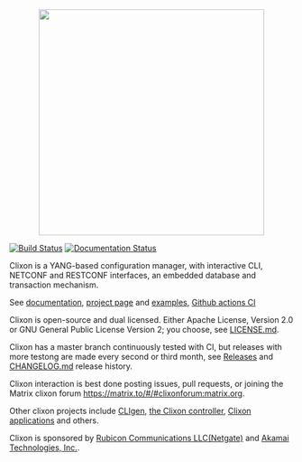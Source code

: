<div align="center">
  <img src="https://www.clicon.org/Clixon_logga_liggande_med-ikon.png" width="400">
</div>

[![Build Status](https://github.com/clicon/clixon/actions/workflows/ci.yml/badge.svg)](https://github.com/clicon/clixon/actions/workflows/ci.yml) [![Documentation Status](https://readthedocs.org/projects/clixon-docs/badge/?version=latest)](https://clixon-docs.readthedocs.io/en/latest/?badge=latest) 

Clixon is a YANG-based configuration manager, with interactive CLI,
NETCONF and RESTCONF interfaces, an embedded database and transaction
mechanism.

See [documentation](https://clixon-docs.readthedocs.io), [project page](https://www.clicon.org) and [examples](https://github.com/clicon/clixon-examples), [Github actions CI](https://github.com/clicon/clixon/actions/workflows/ci.yml)
  
Clixon is open-source and dual licensed. Either Apache License, Version 2.0 or GNU
General Public License Version 2; you choose, see [LICENSE.md](LICENSE.md).

Clixon has a master branch continuously tested with CI, but releases with more testong are made every second or third month, see [Releases](https://github.com/clicon/clixon/releases) and [CHANGELOG.md](CHANGELOG.md) release history.

Clixon interaction is best done posting issues, pull requests, or joining the
Matrix clixon forum https://matrix.to/#/#clixonforum:matrix.org.

Other clixon projects include [CLIgen](https://github.com/clicon/cligen), [the Clixon controller](https://github.com/clicon/clixon-controller), [Clixon applications](https://github.com/clicon/clixon-examples) and others.

Clixon is sponsored by [Rubicon Communications LLC(Netgate)](https://www.netgate.com/) and [Akamai Technologies, Inc.](https://www.akamai.com).
